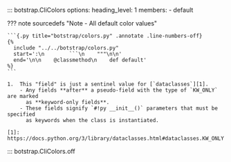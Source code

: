 <!-- prettier-ignore -->
::: botstrap.CliColors
    options:
      heading_level: 1
      members:
        - default

??? note sourcedefs "Note - All default color values"

    ```{.py title="botstrap/colors.py" .annotate .line-numbers-off}
    {%
      include "../../botstrap/colors.py"
      start=':\n        ```\n    """\n\n'
      end='\n\n    @classmethod\n    def default'
    %}
    ```

    1.  This "field" is just a sentinel value for [`dataclasses`][1].
        - Any fields **after** a pseudo-field with the type of `KW_ONLY` are marked
          as **keyword-only fields**.
        - These fields signify `#!py __init__()` parameters that must be specified
          as keywords when the class is instantiated.

    [1]: https://docs.python.org/3/library/dataclasses.html#dataclasses.KW_ONLY

::: botstrap.CliColors.off

<link rel="stylesheet" href="../../stylesheets/cli-colors.css" />
